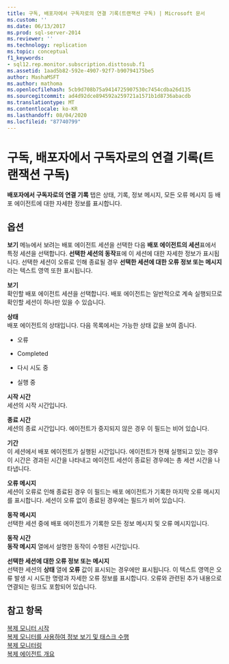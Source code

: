 ```yaml
---
title: 구독, 배포자에서 구독자로의 연결 기록(트랜잭션 구독) | Microsoft 문서
ms.custom: ''
ms.date: 06/13/2017
ms.prod: sql-server-2014
ms.reviewer: ''
ms.technology: replication
ms.topic: conceptual
f1_keywords:
- sql12.rep.monitor.subscription.disttosub.f1
ms.assetid: 1aad5b82-592e-4907-92f7-b90794175be5
author: MashaMSFT
ms.author: mathoma
ms.openlocfilehash: 5cb9d708b75a9414725907530c7454cdba26d135
ms.sourcegitcommit: ad4d92dce894592a259721a1571b1d8736abacdb
ms.translationtype: MT
ms.contentlocale: ko-KR
ms.lasthandoff: 08/04/2020
ms.locfileid: "87740799"
---
```

# <a name="subscription-distributor-to-subscriber-history-transactional-subscription"></a>구독, 배포자에서 구독자로의 연결 기록(트랜잭션 구독)
  **배포자에서 구독자로의 연결 기록** 탭은 상태, 기록, 정보 메시지, 모든 오류 메시지 등 배포 에이전트에 대한 자세한 정보를 표시합니다.  
  
## <a name="options"></a>옵션  
 **보기** 메뉴에서 보려는 배포 에이전트 세션을 선택한 다음 **배포 에이전트의 세션**표에서 특정 세션을 선택합니다. **선택한 세션의 동작**표에 이 세션에 대한 자세한 정보가 표시됩니다. 선택한 세션이 오류로 인해 종료될 경우 **선택한 세션에 대한 오류 정보 또는 메시지** 라는 텍스트 영역 또한 표시됩니다.  
  
 **보기**  
 확인할 배포 에이전트 세션을 선택합니다. 배포 에이전트는 일반적으로 계속 실행되므로 확인할 세션이 하나만 있을 수 있습니다.  
  
 **상태**  
 배포 에이전트의 상태입니다. 다음 목록에서는 가능한 상태 값을 보여 줍니다.  
  
-   오류  
  
-   Completed  
  
-   다시 시도 중  
  
-   실행 중  
  
 **시작 시간**  
 세션의 시작 시간입니다.  
  
 **종료 시간**  
 세션의 종료 시간입니다. 에이전트가 중지되지 않은 경우 이 필드는 비어 있습니다.  
  
 **기간**  
 이 세션에서 배포 에이전트가 실행된 시간입니다. 에이전트가 현재 실행되고 있는 경우 이 시간은 경과된 시간을 나타내고 에이전트 세션이 종료된 경우에는 총 세션 시간을 나타냅니다.  
  
 **오류 메시지**  
 세션이 오류로 인해 종료된 경우 이 필드는 배포 에이전트가 기록한 마지막 오류 메시지를 표시합니다. 세션이 오류 없이 종료된 경우에는 필드가 비어 있습니다.  
  
 **동작 메시지**  
 선택한 세션 중에 배포 에이전트가 기록한 모든 정보 메시지 및 오류 메시지입니다.  
  
 **동작 시간**  
 **동작 메시지** 열에서 설명한 동작이 수행된 시간입니다.  
  
 **선택한 세션에 대한 오류 정보 또는 메시지**  
 선택한 세션의 **상태** 열에 **오류** 값이 표시되는 경우에만 표시됩니다. 이 텍스트 영역은 오류 발생 시 시도한 명령과 자세한 오류 정보를 표시합니다. 오류와 관련된 추가 내용으로 연결되는 링크도 포함되어 있습니다.  
  
## <a name="see-also"></a>참고 항목  
 [복제 모니터 시작](monitor/start-the-replication-monitor.md)   
 [복제 모니터를 사용하여 정보 보기 및 태스크 수행](monitor/view-information-and-perform-tasks-replication-monitor.md)   
 [복제 모니터링](monitoring-replication.md)   
 [복제 에이전트 개요](agents/replication-agents-overview.md)  
  
  
